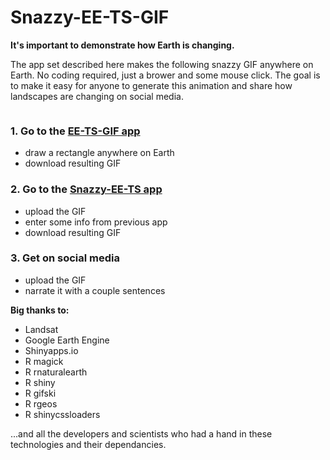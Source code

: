 # Snazzy-EE-TS-GIF
**It's important to demonstrate how Earth is changing.**

The app set described here makes the following snazzy GIF anywhere on Earth. No coding required, just a brower and some mouse click. The goal is to make it easy for anyone to generate this animation and share how landscapes are changing on social media.

<div width-max=100% text-align:center;><img src=""></div>

### 1. Go to the [EE-TS-GIF app](https://emaprlab.users.earthengine.app/view/lt-gee-time-series-animator)
  - draw a rectangle anywhere on Earth
  - download resulting GIF

### 2. Go to the [Snazzy-EE-TS app](https://jstnbraaten.shinyapps.io/snazzy-ee-ts-gif/)
  - upload the GIF
  - enter some info from previous app
  - download resulting GIF

### 3. Get on social media
  - upload the GIF
  - narrate it with a couple sentences


**Big thanks to:**

- Landsat
- Google Earth Engine
- Shinyapps.io
- R magick
- R rnaturalearth
- R shiny
- R gifski
- R rgeos
- R shinycssloaders

...and all the developers and scientists who had a hand in these technologies and their dependancies.













